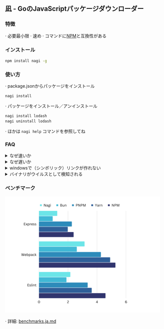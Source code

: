 ## 凪 - GoのJavaScriptパッケージダウンローダー

### 特徴 

· 必要最小限
· 速め
· コマンドに[NPM](https://www.npmjs.com)と互換性がある

### インストール

```bash
npm install nagi -g
```

### 使い方

· package.jsonからパッケージをインストール

```bash
nagi install
```

· パッケージをインストール／アンインストール

```bash
nagi install lodash
nagi uninstall lodash
```

· ほかは `nagi help` コマンドを参照してね

### FAQ

<details>
<summary>なぜ速いか</summary>

· Goをメインで使っている
· 並行して作業を行なっている
· ファイルのコピーの代わりにリンクを作成する
</details>

<details>
<summary>なぜ遅いか</summary>
· これが初めてのGoプログラム
</details>

<details>
<summary>windowsで（シンボリック）リンクが作れない</summary>

· 開発者モードをオンにすると使える場合が多い
```powershell
start ms-settings:developers
```
</details>

<details>
<summary>バイナリがウイルスとして検知される</summary>

· [GoのFAQ](https://go.dev/doc/faq#virus)を参考に
</details>

### ベンチマーク

![benchmarks](../img/benchmarks.png)

· 詳細: [benchmarks.ja.md](./benchmarks.ja.md)